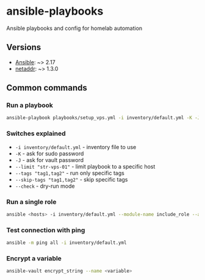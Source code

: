 # ansible-playbooks
Ansible playbooks and config for homelab automation

## Versions
- [Ansible](https://docs.ansible.com/ansible/latest/installation_guide/intro_installation.html): ~> 2.17
- [netaddr](https://netaddr.readthedocs.io/en/latest/installation.html): ~> 1.3.0

## Common commands

### Run a playbook
```bash
ansible-playbook playbooks/setup_vps.yml -i inventory/default.yml -K -J --limit "str-vps-01"
```

### Switches explained
- `-i inventory/default.yml` - inventory file to use
- `-K` - ask for sudo password
- `-J` - ask for vault password
- `--limit "str-vps-01"` - limit playbook to a specific host
- `--tags "tag1,tag2"` - run only specific tags
- `--skip-tags "tag1,tag2"` - skip specific tags
- `--check` - dry-run mode

### Run a single role
```bash
ansible <hosts> -i inventory/default.yml --module-name include_role --args name=<role_name>
```

### Test connection with ping
```bash
ansible -m ping all -i inventory/default.yml
```

### Encrypt a variable 
```bash
ansible-vault encrypt_string --name <variable>
```
